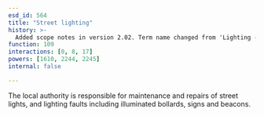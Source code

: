 ```yaml
---
esd_id: 564
title: "Street lighting"
history: >-
  Added scope notes in version 2.02. Term name changed from 'Lighting - street lights' to 'Roads - street lighting' in version 3.00. Name changed to 'Street lighting' in version 4.00.
function: 109
interactions: [0, 8, 17]
powers: [1610, 2244, 2245]
internal: false

---
```


The local authority is responsible for maintenance and repairs of street lights, and lighting faults including illuminated bollards, signs and beacons.

